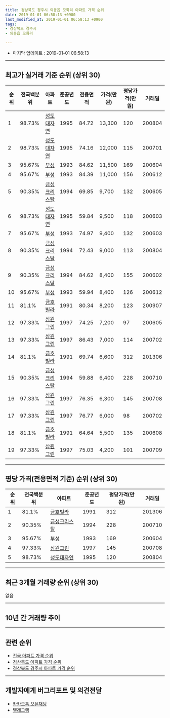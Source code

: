 ```yaml
---
title: 경상북도 경주시 외동읍 모화리 아파트 가격 순위
date: 2019-01-01 06:58:13 +0900
last_modified_at: 2019-01-01 06:58:13 +0900
tags:
- 경상북도 경주시
- 외동읍 모화리

---
```


* 마지막 업데이트 : 2019-01-01 06:58:13

---

## 최고가 실거래 기준 순위 (상위 30)


|순위|전국백분위|아파트|준공년도|전용면적|가격(만원)|평당가격(만원)|거래일|
|---|---|---|---|---|---|---|---|
|1|98.73%|[성도대자연](https://search.naver.com/search.naver?query=%EA%B2%BD%EC%83%81%EB%B6%81%EB%8F%84+%EA%B2%BD%EC%A3%BC%EC%8B%9C+%EC%99%B8%EB%8F%99%EC%9D%8D+%EB%AA%A8%ED%99%94%EB%A6%AC+%EC%84%B1%EB%8F%84%EB%8C%80%EC%9E%90%EC%97%B0)|1995|84.72|13,300|120|200804|
|2|98.73%|[성도대자연](https://search.naver.com/search.naver?query=%EA%B2%BD%EC%83%81%EB%B6%81%EB%8F%84+%EA%B2%BD%EC%A3%BC%EC%8B%9C+%EC%99%B8%EB%8F%99%EC%9D%8D+%EB%AA%A8%ED%99%94%EB%A6%AC+%EC%84%B1%EB%8F%84%EB%8C%80%EC%9E%90%EC%97%B0)|1995|74.16|12,000|115|200701|
|3|95.67%|[부성](https://search.naver.com/search.naver?query=%EA%B2%BD%EC%83%81%EB%B6%81%EB%8F%84+%EA%B2%BD%EC%A3%BC%EC%8B%9C+%EC%99%B8%EB%8F%99%EC%9D%8D+%EB%AA%A8%ED%99%94%EB%A6%AC+%EB%B6%80%EC%84%B1)|1993|84.62|11,500|169|200604|
|4|95.67%|[부성](https://search.naver.com/search.naver?query=%EA%B2%BD%EC%83%81%EB%B6%81%EB%8F%84+%EA%B2%BD%EC%A3%BC%EC%8B%9C+%EC%99%B8%EB%8F%99%EC%9D%8D+%EB%AA%A8%ED%99%94%EB%A6%AC+%EB%B6%80%EC%84%B1)|1993|84.39|11,000|156|200612|
|5|90.35%|[금성크리스탈](https://search.naver.com/search.naver?query=%EA%B2%BD%EC%83%81%EB%B6%81%EB%8F%84+%EA%B2%BD%EC%A3%BC%EC%8B%9C+%EC%99%B8%EB%8F%99%EC%9D%8D+%EB%AA%A8%ED%99%94%EB%A6%AC+%EA%B8%88%EC%84%B1%ED%81%AC%EB%A6%AC%EC%8A%A4%ED%83%88)|1994|69.85|9,700|132|200605|
|6|98.73%|[성도대자연](https://search.naver.com/search.naver?query=%EA%B2%BD%EC%83%81%EB%B6%81%EB%8F%84+%EA%B2%BD%EC%A3%BC%EC%8B%9C+%EC%99%B8%EB%8F%99%EC%9D%8D+%EB%AA%A8%ED%99%94%EB%A6%AC+%EC%84%B1%EB%8F%84%EB%8C%80%EC%9E%90%EC%97%B0)|1995|59.84|9,500|118|200603|
|7|95.67%|[부성](https://search.naver.com/search.naver?query=%EA%B2%BD%EC%83%81%EB%B6%81%EB%8F%84+%EA%B2%BD%EC%A3%BC%EC%8B%9C+%EC%99%B8%EB%8F%99%EC%9D%8D+%EB%AA%A8%ED%99%94%EB%A6%AC+%EB%B6%80%EC%84%B1)|1993|74.97|9,400|132|200603|
|8|90.35%|[금성크리스탈](https://search.naver.com/search.naver?query=%EA%B2%BD%EC%83%81%EB%B6%81%EB%8F%84+%EA%B2%BD%EC%A3%BC%EC%8B%9C+%EC%99%B8%EB%8F%99%EC%9D%8D+%EB%AA%A8%ED%99%94%EB%A6%AC+%EA%B8%88%EC%84%B1%ED%81%AC%EB%A6%AC%EC%8A%A4%ED%83%88)|1994|72.43|9,000|113|200804|
|9|90.35%|[금성크리스탈](https://search.naver.com/search.naver?query=%EA%B2%BD%EC%83%81%EB%B6%81%EB%8F%84+%EA%B2%BD%EC%A3%BC%EC%8B%9C+%EC%99%B8%EB%8F%99%EC%9D%8D+%EB%AA%A8%ED%99%94%EB%A6%AC+%EA%B8%88%EC%84%B1%ED%81%AC%EB%A6%AC%EC%8A%A4%ED%83%88)|1994|84.62|8,400|155|200602|
|10|95.67%|[부성](https://search.naver.com/search.naver?query=%EA%B2%BD%EC%83%81%EB%B6%81%EB%8F%84+%EA%B2%BD%EC%A3%BC%EC%8B%9C+%EC%99%B8%EB%8F%99%EC%9D%8D+%EB%AA%A8%ED%99%94%EB%A6%AC+%EB%B6%80%EC%84%B1)|1993|59.94|8,400|126|200612|
|11|81.1%|[금호빌라](https://search.naver.com/search.naver?query=%EA%B2%BD%EC%83%81%EB%B6%81%EB%8F%84+%EA%B2%BD%EC%A3%BC%EC%8B%9C+%EC%99%B8%EB%8F%99%EC%9D%8D+%EB%AA%A8%ED%99%94%EB%A6%AC+%EA%B8%88%ED%98%B8%EB%B9%8C%EB%9D%BC)|1991|80.34|8,200|123|200907|
|12|97.33%|[삼원그린](https://search.naver.com/search.naver?query=%EA%B2%BD%EC%83%81%EB%B6%81%EB%8F%84+%EA%B2%BD%EC%A3%BC%EC%8B%9C+%EC%99%B8%EB%8F%99%EC%9D%8D+%EB%AA%A8%ED%99%94%EB%A6%AC+%EC%82%BC%EC%9B%90%EA%B7%B8%EB%A6%B0)|1997|74.25|7,200|97|200605|
|13|97.33%|[삼원그린](https://search.naver.com/search.naver?query=%EA%B2%BD%EC%83%81%EB%B6%81%EB%8F%84+%EA%B2%BD%EC%A3%BC%EC%8B%9C+%EC%99%B8%EB%8F%99%EC%9D%8D+%EB%AA%A8%ED%99%94%EB%A6%AC+%EC%82%BC%EC%9B%90%EA%B7%B8%EB%A6%B0)|1997|86.43|7,000|114|200702|
|14|81.1%|[금호빌라](https://search.naver.com/search.naver?query=%EA%B2%BD%EC%83%81%EB%B6%81%EB%8F%84+%EA%B2%BD%EC%A3%BC%EC%8B%9C+%EC%99%B8%EB%8F%99%EC%9D%8D+%EB%AA%A8%ED%99%94%EB%A6%AC+%EA%B8%88%ED%98%B8%EB%B9%8C%EB%9D%BC)|1991|69.74|6,600|312|201306|
|15|90.35%|[금성크리스탈](https://search.naver.com/search.naver?query=%EA%B2%BD%EC%83%81%EB%B6%81%EB%8F%84+%EA%B2%BD%EC%A3%BC%EC%8B%9C+%EC%99%B8%EB%8F%99%EC%9D%8D+%EB%AA%A8%ED%99%94%EB%A6%AC+%EA%B8%88%EC%84%B1%ED%81%AC%EB%A6%AC%EC%8A%A4%ED%83%88)|1994|59.88|6,400|228|200710|
|16|97.33%|[삼원그린](https://search.naver.com/search.naver?query=%EA%B2%BD%EC%83%81%EB%B6%81%EB%8F%84+%EA%B2%BD%EC%A3%BC%EC%8B%9C+%EC%99%B8%EB%8F%99%EC%9D%8D+%EB%AA%A8%ED%99%94%EB%A6%AC+%EC%82%BC%EC%9B%90%EA%B7%B8%EB%A6%B0)|1997|76.35|6,300|145|200708|
|17|97.33%|[삼원그린](https://search.naver.com/search.naver?query=%EA%B2%BD%EC%83%81%EB%B6%81%EB%8F%84+%EA%B2%BD%EC%A3%BC%EC%8B%9C+%EC%99%B8%EB%8F%99%EC%9D%8D+%EB%AA%A8%ED%99%94%EB%A6%AC+%EC%82%BC%EC%9B%90%EA%B7%B8%EB%A6%B0)|1997|76.77|6,000|98|200702|
|18|81.1%|[금호빌라](https://search.naver.com/search.naver?query=%EA%B2%BD%EC%83%81%EB%B6%81%EB%8F%84+%EA%B2%BD%EC%A3%BC%EC%8B%9C+%EC%99%B8%EB%8F%99%EC%9D%8D+%EB%AA%A8%ED%99%94%EB%A6%AC+%EA%B8%88%ED%98%B8%EB%B9%8C%EB%9D%BC)|1991|64.64|5,500|135|200608|
|19|97.33%|[삼원그린](https://search.naver.com/search.naver?query=%EA%B2%BD%EC%83%81%EB%B6%81%EB%8F%84+%EA%B2%BD%EC%A3%BC%EC%8B%9C+%EC%99%B8%EB%8F%99%EC%9D%8D+%EB%AA%A8%ED%99%94%EB%A6%AC+%EC%82%BC%EC%9B%90%EA%B7%B8%EB%A6%B0)|1997|75.03|4,200|101|200709|


---

## 평당 가격(전용면적 기준) 순위 (상위 30)


|순위|전국백분위|아파트|준공년도|평당가격(만원)|거래일|
|---|---|---|---|---|---|
|1|81.1%|[금호빌라](https://search.naver.com/search.naver?query=%EA%B2%BD%EC%83%81%EB%B6%81%EB%8F%84+%EA%B2%BD%EC%A3%BC%EC%8B%9C+%EC%99%B8%EB%8F%99%EC%9D%8D+%EB%AA%A8%ED%99%94%EB%A6%AC+%EA%B8%88%ED%98%B8%EB%B9%8C%EB%9D%BC)|1991|312|201306|
|2|90.35%|[금성크리스탈](https://search.naver.com/search.naver?query=%EA%B2%BD%EC%83%81%EB%B6%81%EB%8F%84+%EA%B2%BD%EC%A3%BC%EC%8B%9C+%EC%99%B8%EB%8F%99%EC%9D%8D+%EB%AA%A8%ED%99%94%EB%A6%AC+%EA%B8%88%EC%84%B1%ED%81%AC%EB%A6%AC%EC%8A%A4%ED%83%88)|1994|228|200710|
|3|95.67%|[부성](https://search.naver.com/search.naver?query=%EA%B2%BD%EC%83%81%EB%B6%81%EB%8F%84+%EA%B2%BD%EC%A3%BC%EC%8B%9C+%EC%99%B8%EB%8F%99%EC%9D%8D+%EB%AA%A8%ED%99%94%EB%A6%AC+%EB%B6%80%EC%84%B1)|1993|169|200604|
|4|97.33%|[삼원그린](https://search.naver.com/search.naver?query=%EA%B2%BD%EC%83%81%EB%B6%81%EB%8F%84+%EA%B2%BD%EC%A3%BC%EC%8B%9C+%EC%99%B8%EB%8F%99%EC%9D%8D+%EB%AA%A8%ED%99%94%EB%A6%AC+%EC%82%BC%EC%9B%90%EA%B7%B8%EB%A6%B0)|1997|145|200708|
|5|98.73%|[성도대자연](https://search.naver.com/search.naver?query=%EA%B2%BD%EC%83%81%EB%B6%81%EB%8F%84+%EA%B2%BD%EC%A3%BC%EC%8B%9C+%EC%99%B8%EB%8F%99%EC%9D%8D+%EB%AA%A8%ED%99%94%EB%A6%AC+%EC%84%B1%EB%8F%84%EB%8C%80%EC%9E%90%EC%97%B0)|1995|120|200804|


---

## 최근 3개월 거래량 순위 (상위 30)

없음

---

## 10년 간 거래량 추이


<div style="width:100%;">
    <canvas id="deal_progress" height="250"></canvas>
</div>

<script>
new Chart(document.getElementById("deal_progress"), {
    type: 'line',
    data: {
        labels: ['200901','200902','200903','200904','200905','200906','200907','200908','200909','200910','200911','200912','201001','201002','201003','201004','201005','201006','201007','201008','201009','201010','201011','201012','201101','201102','201103','201104','201105','201106','201107','201108','201109','201110','201111','201112','201201','201202','201203','201204','201205','201206','201207','201208','201209','201210','201211','201212','201301','201302','201303','201304','201305','201306','201307','201308','201309','201310','201311','201312','201401','201402','201403','201404','201405','201406','201407','201408','201409','201410','201411','201412','201501','201502','201503','201504','201505','201506','201507','201508','201509','201510','201511','201512','201601','201602','201603','201604','201605','201606','201607','201608','201609','201610','201611','201612','201701','201702','201703','201704','201705','201706','201707','201708','201709','201710','201711','201712','201801','201802','201803','201804','201805','201806','201807','201808','201809','201810','201811','201812','201901'],
        datasets: [{
            label: '실거래 수',
            pointRadius: 1,
            data: [0, 10, 4, 5, 6, 2, 4, 3, 4, 4, 6, 6, 5, 3, 3, 4, 9, 4, 3, 5, 3, 5, 2, 3, 5, 4, 7, 7, 8, 4, 9, 4, 10, 6, 10, 9, 4, 7, 8, 4, 3, 4, 6, 1, 3, 9, 4, 5, 1, 3, 7, 3, 8, 7, 0, 5, 2, 4, 1, 6, 6, 1, 5, 4, 6, 6, 3, 5, 4, 4, 6, 3, 2, 2, 8, 6, 3, 4, 6, 3, 4, 6, 5, 4, 3, 6, 2, 4, 3, 3, 4, 3, 3, 2, 3, 3, 0, 1, 4, 1, 0, 2, 1, 2, 0, 0, 2, 2, 1, 1, 2, 2, 1, 1, 1, 0, 0, 0, 0, 0, 0],
            borderColor: "rgba(255, 201, 14, 1)",
            backgroundColor: "rgba(255, 201, 14, 0.5)",
            fill: true,
        }]
    },
    options: {
        responsive: true,
        title: {
            display: true,
            text: '10년간 거래량 추이'
        },
        tooltips: {
            mode: 'index',
            intersect: false,
        },
        hover: {
            mode: 'nearest',
            intersect: true
        },
        scales: {
            xAxes: [{
                display: true,
                scaleLabel: {
                    display: true,
                    labelString: '년/월'
                }
            }],
            yAxes: [{
                display: true,
                ticks: {
                    suggestedMin: 0,
                },
                scaleLabel: {
                    display: true,
                    labelString: '실거래 수'
                }
            }]
        }
    }
});

</script>


---

## 관련 순위

- [전국 아파트 가격 순위](https://inasie.github.io/apt-ranking/전국)
- [경상북도 아파트 가격 순위](https://inasie.github.io/apt-ranking/경상북도)
- [경상북도 경주시 아파트 가격 순위](https://inasie.github.io/apt-ranking/경상북도-경주시)


---

## 개발자에게 버그리포트 및 의견전달

- [카카오톡 오픈채팅](https://open.kakao.com/o/gLJUAP4)
- [텔레그램](https://t.me/inasie)

